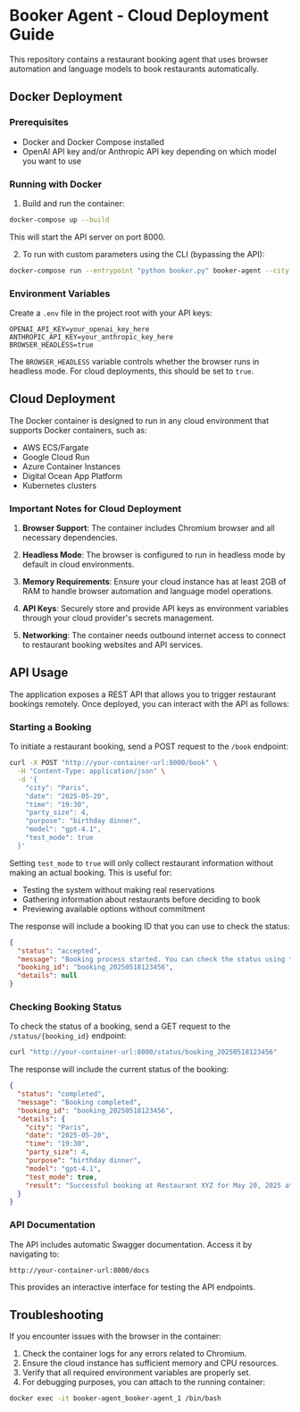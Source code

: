 # Booker Agent - Cloud Deployment Guide

This repository contains a restaurant booking agent that uses browser automation and language models to book restaurants automatically.

## Docker Deployment

### Prerequisites

- Docker and Docker Compose installed
- OpenAI API key and/or Anthropic API key depending on which model you want to use

### Running with Docker

1. Build and run the container:

```bash
docker-compose up --build
```

This will start the API server on port 8000.

2. To run with custom parameters using the CLI (bypassing the API):

```bash
docker-compose run --entrypoint "python booker.py" booker-agent --city "Paris" --party_size 4 --date "2025-05-20" --time "19:30" --purpose "birthday dinner" --model "gpt-4.1"
```

### Environment Variables

Create a `.env` file in the project root with your API keys:

```
OPENAI_API_KEY=your_openai_key_here
ANTHROPIC_API_KEY=your_anthropic_key_here
BROWSER_HEADLESS=true
```

The `BROWSER_HEADLESS` variable controls whether the browser runs in headless mode. For cloud deployments, this should be set to `true`.

## Cloud Deployment

The Docker container is designed to run in any cloud environment that supports Docker containers, such as:

- AWS ECS/Fargate
- Google Cloud Run
- Azure Container Instances
- Digital Ocean App Platform
- Kubernetes clusters

### Important Notes for Cloud Deployment

1. **Browser Support**: The container includes Chromium browser and all necessary dependencies.

2. **Headless Mode**: The browser is configured to run in headless mode by default in cloud environments.

3. **Memory Requirements**: Ensure your cloud instance has at least 2GB of RAM to handle browser automation and language model operations.

4. **API Keys**: Securely store and provide API keys as environment variables through your cloud provider's secrets management.

5. **Networking**: The container needs outbound internet access to connect to restaurant booking websites and API services.

## API Usage

The application exposes a REST API that allows you to trigger restaurant bookings remotely. Once deployed, you can interact with the API as follows:

### Starting a Booking

To initiate a restaurant booking, send a POST request to the `/book` endpoint:

```bash
curl -X POST "http://your-container-url:8000/book" \
  -H "Content-Type: application/json" \
  -d '{
    "city": "Paris",
    "date": "2025-05-20",
    "time": "19:30",
    "party_size": 4,
    "purpose": "birthday dinner",
    "model": "gpt-4.1",
    "test_mode": true
  }'
```

Setting `test_mode` to `true` will only collect restaurant information without making an actual booking. This is useful for:
- Testing the system without making real reservations
- Gathering information about restaurants before deciding to book
- Previewing available options without commitment

The response will include a booking ID that you can use to check the status:

```json
{
  "status": "accepted",
  "message": "Booking process started. You can check the status using the booking ID.",
  "booking_id": "booking_20250518123456",
  "details": null
}
```

### Checking Booking Status

To check the status of a booking, send a GET request to the `/status/{booking_id}` endpoint:

```bash
curl "http://your-container-url:8000/status/booking_20250518123456"
```

The response will include the current status of the booking:

```json
{
  "status": "completed",
  "message": "Booking completed",
  "booking_id": "booking_20250518123456",
  "details": {
    "city": "Paris",
    "date": "2025-05-20",
    "time": "19:30",
    "party_size": 4,
    "purpose": "birthday dinner",
    "model": "gpt-4.1",
    "test_mode": true,
    "result": "Successful booking at Restaurant XYZ for May 20, 2025 at 19:30..."
  }
}
```

### API Documentation

The API includes automatic Swagger documentation. Access it by navigating to:

```
http://your-container-url:8000/docs
```

This provides an interactive interface for testing the API endpoints.

## Troubleshooting

If you encounter issues with the browser in the container:

1. Check the container logs for any errors related to Chromium.
2. Ensure the cloud instance has sufficient memory and CPU resources.
3. Verify that all required environment variables are properly set.
4. For debugging purposes, you can attach to the running container:

```bash
docker exec -it booker-agent_booker-agent_1 /bin/bash
```
